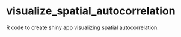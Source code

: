 # visualize_spatial_autocorrelation
R code to create shiny app visualizing spatial autocorrelation.
